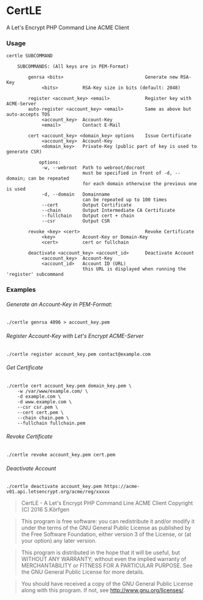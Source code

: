 # CertLE
A Let's Encrypt PHP Command Line ACME Client

### Usage

  	certle SUBCOMMAND

		SUBCOMMANDS: (All keys are in PEM-Format)
		
			genrsa <bits>                              Generate new RSA-Key
				 <bits>         RSA-Key size in bits (default: 2048)
				
			register <account_key> <email>             Register key with ACME-Server
			auto-register <account_key> <email>        Same as above but auto-accepts TOS
				 <account_key>  Account-Key
				 <email>        Contact E-Mail
		
			cert <account_key> <domain_key> options    Issue Certificate
				 <account_key>  Account-Key
				 <domain_key>   Private-Key (public part of key is used to generate CSR)
				  
				options:
				 -w, --webroot  Path to webroot/docroot
				                must be specified in front of -d, --domain; can be repeated
				                for each domain otherwise the previous one is used
				 -d, --domain   Domainname
				                can be repeated up to 100 times
				 --cert         Output Certificate
				 --chain        Output Intermediate CA Certificate
				 --fullchain    Output cert + chain
				 --csr          Output CSR

			revoke <key> <cert>                        Revoke Certificate
				 <key>          Acount-Key or Domain-Key
				 <cert>         cert or fullchain

			deactivate <account_key> <account_id>      Deactivate Account
				 <account_key>  Account-Key
				 <account_id>   Account ID (URL)
				                this URL is displayed when running the 'register' subcommand

### Examples

###### Generate an Account-Key in PEM-Format:

    ./certle genrsa 4096 > account_key.pem
    
###### Register Account-Key with Let's Encrypt ACME-Server

    ./certle register account_key.pem contact@example.com

###### Get Certificate

    ./certle cert account_key.pem domain_key.pem \
    	-w /var/www/example.com/ \
    	-d example.com \
    	-d www.example.com \
    	--csr csr.pem \
    	--cert cert.pem \
    	--chain chain.pem \
    	--fullchain fullchain.pem

###### Revoke Certificate

    ./certle revoke account_key.pem cert.pem

###### Deactivate Account

    ./certle deactivate account_key.pem https://acme-v01.api.letsencrypt.org/acme/reg/xxxxx



> CertLE - A Let's Encrypt PHP Command Line ACME Client
Copyright (C) 2016  S.Körfgen

> This program is free software: you can redistribute it and/or modify
it under the terms of the GNU General Public License as published by
the Free Software Foundation, either version 3 of the License, or
(at your option) any later version.

> This program is distributed in the hope that it will be useful,
but WITHOUT ANY WARRANTY; without even the implied warranty of
MERCHANTABILITY or FITNESS FOR A PARTICULAR PURPOSE.  See the
GNU General Public License for more details.

> You should have received a copy of the GNU General Public License
along with this program.  If not, see <http://www.gnu.org/licenses/>.
